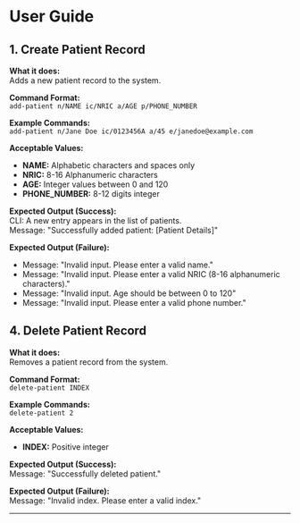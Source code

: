 # User Guide

## 1. Create Patient Record

**What it does:**  
Adds a new patient record to the system.

**Command Format:**  
`add-patient n/NAME ic/NRIC a/AGE p/PHONE_NUMBER`


**Example Commands:**  
`add-patient n/Jane Doe ic/0123456A a/45 e/janedoe@example.com`

**Acceptable Values:**
- **NAME:** Alphabetic characters and spaces only
- **NRIC:** 8-16 Alphanumeric characters
- **AGE:** Integer values between 0 and 120
- **PHONE_NUMBER:** 8-12 digits integer

**Expected Output (Success):**  
CLI: A new entry appears in the list of patients.  
Message: "Successfully added patient: [Patient Details]"

**Expected Output (Failure):**
- Message: "Invalid input. Please enter a valid name."
- Message: "Invalid input. Please enter a valid NRIC (8-16 alphanumeric characters)."
- Message: "Invalid input. Age should be between 0 to 120"
- Message: "Invalid input. Please enter a valid phone number."

## 4. Delete Patient Record

**What it does:**  
Removes a patient record from the system.

**Command Format:**  
`delete-patient INDEX`


**Example Commands:**  
`delete-patient 2`


**Acceptable Values:**
- **INDEX:** Positive integer

**Expected Output (Success):**  
Message: "Successfully deleted patient."

**Expected Output (Failure):**  
Message: "Invalid index. Please enter a valid index."

---
